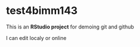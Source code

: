 # test4bimm143

This is an **RStudio project** for demoing git and github

I can edit localy or online